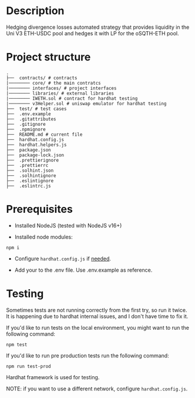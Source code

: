 # Description

Hedging divergence losses automated strategy that provides liquidity in the Uni V3 ETH-USDC pool and hedges it with LP for the oSQTH-ETH pool.

# Project structure

```
.
├──  contracts/ # contracts
|──────── core/ # the main contratcs
|──────── interfaces/ # project interfaces
|──────── libraries/ # external libraries
|──────── IWETH.sol # contract for hardhat testing
|──────── v3Helper.sol # uniswap emulator for hardhat testing
├──  test/ # test cases
├──  .env.example
├──  .gitattributes
├──  .gitignore
├──  .npmignore
├──  README.md # current file
├──  hardhat.config.js
├──  hardhat.helpers.js
├──  package.json
├──  package-lock.json
├──  .prettierignore
├──  .prettierrc
├──  .solhint.json
├──  .solhintignore
├──  .eslintignore
├──  .eslintrc.js
```

# Prerequisites

- Installed NodeJS (tested with NodeJS v16+)

- Installed node modules:

```
npm i
```

- Configure `hardhat.config.js` if [needed](https://hardhat.org/config/).

- Add your <YOUR ALCHEMY KEY> to the .env file. Use .env.example as reference.

# Testing

Sometimes tests are not running correctly from the first try, so run it twice. It is happening due to hardhat internal issues, and I don't have time to fix it.

If you'd like to run tests on the local environment, you might want to run the following command:

```
npm test
```

If you'd like to run pre production tests run the following command:

```
npm run test-prod
```

Hardhat framework is used for testing.

NOTE: if you want to use a different network, configure `hardhat.config.js`.